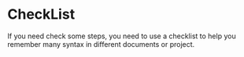 # CheckList
If you need check some steps, you need to use a checklist to help you remember many syntax in different documents or project. 
